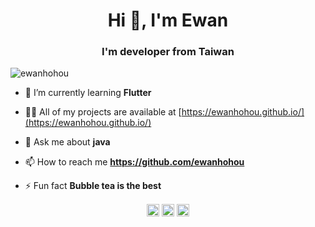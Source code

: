 <h1 align="center">Hi 👋, I'm Ewan</h1>
<h3 align="center">I'm developer from Taiwan</h3>

<p align="left"> <img src="https://komarev.com/ghpvc/?username=ewanhohou" alt="ewanhohou" /> </p>

- 🌱 I’m currently learning **Flutter**

- 👨‍💻 All of my projects are available at [https://ewanhohou.github.io/](https://ewanhohou.github.io/)

- 💬 Ask me about **java**

- 📫 How to reach me **https://github.com/ewanhohou**

- ⚡ Fun fact **Bubble tea is the best**

<p align="center">
<a href="https://codepen.io/ewanhohou" target="blank"><img align="center" src="https://cdn.jsdelivr.net/npm/simple-icons@3.0.1/icons/codepen.svg" alt="ewanhohou" height="20" width="20" /></a>
<a href="https://dev.to/ewanhohou" target="blank"><img align="center" src="https://cdn.jsdelivr.net/npm/simple-icons@3.0.1/icons/dev-dot-to.svg" alt="ewanhohou" height="20" width="20" /></a>
<a href="https://medium.com/@ewan520" target="blank"><img align="center" src="https://cdn.jsdelivr.net/npm/simple-icons@3.0.1/icons/medium.svg" alt="@ewan520" height="20" width="20" /></a>
</p>

